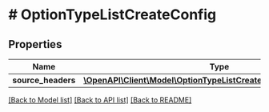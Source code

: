 # # OptionTypeListCreateConfig

## Properties

Name | Type | Description | Notes
------------ | ------------- | ------------- | -------------
**source_headers** | [**\OpenAPI\Client\Model\OptionTypeListCreateConfigSourceHeaders[]**](OptionTypeListCreateConfigSourceHeaders.md) |  | [optional]

[[Back to Model list]](../../README.md#models) [[Back to API list]](../../README.md#endpoints) [[Back to README]](../../README.md)
